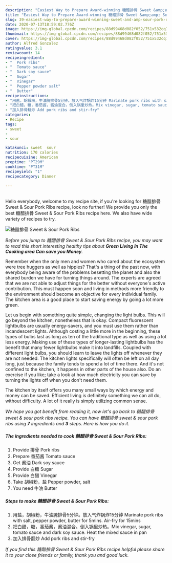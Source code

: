 ```yaml
---
description: "Easiest Way to Prepare Award-winning 糖醋排骨 Sweet &amp;amp; Sour Pork Ribs"
title: "Easiest Way to Prepare Award-winning 糖醋排骨 Sweet &amp;amp; Sour Pork Ribs"
slug: 39-easiest-way-to-prepare-award-winning-sweet-and-amp-sour-pork-ribs
date: 2020-07-13T18:59:02.776Z
image: https://img-global.cpcdn.com/recipes/88d99468d082f052/751x532cq70/糖醋排骨-sweet-sour-pork-ribs-recipe-main-photo.jpg
thumbnail: https://img-global.cpcdn.com/recipes/88d99468d082f052/751x532cq70/糖醋排骨-sweet-sour-pork-ribs-recipe-main-photo.jpg
cover: https://img-global.cpcdn.com/recipes/88d99468d082f052/751x532cq70/糖醋排骨-sweet-sour-pork-ribs-recipe-main-photo.jpg
author: Alfred Gonzalez
ratingvalue: 3.1
reviewcount: 14
recipeingredient:
- "  Pork ribs"
- "  Tomato sauce"
- "  Dark soy sauce"
- "  Sugar"
- "  Vinegar"
- "  Pepper powder salt"
- "  Butter"
recipeinstructions:
- "用盐，胡椒粉，牛油腌排骨5分钟。放入气炸锅炸15分钟 Marinate pork ribs with salt, pepper powder, butter for 5mins. Air-fry for 15mins"
- "把白醋，糖，番茄酱，酱油混合。倒入锅里炒热。Mix vinegar, sugar, tomato sauce and dark soy sauce. Heat the mixed sauce in pan"
- "加入排骨翻炒 Add pork ribs and stir-fry"
categories:
- Recipe
tags:
- sweet
- 
- sour

katakunci: sweet  sour 
nutrition: 170 calories
recipecuisine: American
preptime: "PT29M"
cooktime: "PT31M"
recipeyield: "1"
recipecategory: Dinner

---
```

<br>
Hello everybody, welcome to my recipe site, if you're looking for 糖醋排骨 Sweet &amp; Sour Pork Ribs recipe, look no further! We provide you only the best 糖醋排骨 Sweet &amp; Sour Pork Ribs recipe here. We also have wide variety of recipes to try.
<br>


![糖醋排骨 Sweet &amp; Sour Pork Ribs](https://img-global.cpcdn.com/recipes/88d99468d082f052/751x532cq70/糖醋排骨-sweet-sour-pork-ribs-recipe-main-photo.jpg)

<i>Before you jump to 糖醋排骨 Sweet &amp; Sour Pork Ribs recipe, you may want to read this short interesting healthy tips about 
<strong>Green Living In The Cooking area Can save you Money</strong>.</i>
</br>

Remember when the only men and women who cared about the ecosystem were tree huggers as well as hippies? That's a thing of the past now, with everybody being aware of the problems besetting the planet and also the shared burden we have for turning things around. The experts are agreed that we are not able to adjust things for the better without everyone's active contribution. This must happen soon and living in methods more friendly to the environment should become an objective for every individual family. The kitchen area is a good place to start saving energy by going a lot more green.

Let us begin with something quite simple, changing the light bulbs. This will go beyond the kitchen, nonetheless that is okay. Compact fluorescent lightbulbs are usually energy-savers, and you must use them rather than incandescent lights. Although costing a little more in the beginning, these types of bulbs last as long as ten of the traditional type as well as using a lot less energy. Making use of these types of longer-lasting lightbulbs has the benefit that many fewer lightbulbs make it into landfills. Coupled with different light bulbs, you should learn to leave the lights off whenever they are not needed. The kitchen lights specifically will often be left on all day long, just because the family tends to spend a lot of time there. And it's not confined to the kitchen, it happens in other parts of the house also. Do an exercise if you like; take a look at how much electricity you can save by turning the lights off when you don't need them.

The kitchen by itself offers you many small ways by which energy and money can be saved. Efficient living is definitely something we can all do, without difficulty. A lot of it really is simply utilizing common sense.


<i>We hope you got benefit from reading it, now let's go back to 糖醋排骨 sweet &amp; sour pork ribs recipe. You can have 糖醋排骨 sweet &amp; sour pork ribs using <strong>7</strong> ingredients and <strong>3</strong> steps. Here is how you do it.
</i>

##### The ingredients needed to cook 糖醋排骨 Sweet &amp; Sour Pork Ribs:

1. Provide  排骨 Pork ribs
1. Prepare  番茄酱 Tomato sauce
1. Get  酱油 Dark soy sauce
1. Provide  白糖 Sugar
1. Provide  白醋 Vinegar
1. Take  胡椒粉，盐 Pepper powder, salt
1. You need  牛油 Butter


##### Steps to make 糖醋排骨 Sweet &amp; Sour Pork Ribs:

1. 用盐，胡椒粉，牛油腌排骨5分钟。放入气炸锅炸15分钟 Marinate pork ribs with salt, pepper powder, butter for 5mins. Air-fry for 15mins
1. 把白醋，糖，番茄酱，酱油混合。倒入锅里炒热。Mix vinegar, sugar, tomato sauce and dark soy sauce. Heat the mixed sauce in pan
1. 加入排骨翻炒 Add pork ribs and stir-fry


<i>If you find this 糖醋排骨 Sweet &amp; Sour Pork Ribs recipe helpful please share it to your close friends or family, thank you and good luck.</i>

